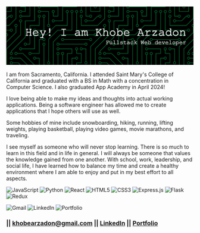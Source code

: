 <!-- Header  -->

![Header](<./github-header-image%20(1).png>)

I am from Sacramento, California. I attended Saint Mary's College of California and graduated with a BS in Math with a concentration in Computer Science. I also graduated App Academy in April 2024!

I love being able to make my ideas and thoughts into actual working applications. Being a software engineer has allowed me to create applications that I hope others will use as well.

Some hobbies of mine include snowboarding, hiking, running, lifting weights, playing basketball, playing video games, movie marathons, and traveling.

I see myself as someone who will never stop learning. There is so much to learn in this field and in life in general. I will always be someone that values the knowledge gained from one another. With school, work, leadership, and social life, I have learned how to balance my time and create a healthy environment where I am able to enjoy and put in my best effort to all aspects.

<!-- Coding Skills -->

![JavaScript](https://img.shields.io/badge/javascript-%23323330.svg?style=for-the-badge&logo=javascript&logoColor=%23F7DF1E)
![Python](https://img.shields.io/badge/python-3670A0?style=for-the-badge&logo=python&logoColor=ffdd54)
![React](https://img.shields.io/badge/react-%2320232a.svg?style=for-the-badge&logo=react&logoColor=%2361DAFB)
![HTML5](https://img.shields.io/badge/html5-%23E34F26.svg?style=for-the-badge&logo=html5&logoColor=white)
![CSS3](https://img.shields.io/badge/css3-%231572B6.svg?style=for-the-badge&logo=css3&logoColor=white)
![Express.js](https://img.shields.io/badge/express.js-%23404d59.svg?style=for-the-badge&logo=express&logoColor=%2361DAFB)
![Flask](https://img.shields.io/badge/flask-%23000.svg?style=for-the-badge&logo=flask&logoColor=white)
![Redux](https://img.shields.io/badge/redux-%23593d88.svg?style=for-the-badge&logo=redux&logoColor=white)

<!-- Waka Time -->

<!--START_SECTION:waka-->
<!--END_SECTION:waka-->

![Gmail](https://img.shields.io/badge/Gmail-D14836?style=for-the-badge&logo=gmail&logoColor=white) ![LinkedIn](https://img.shields.io/badge/LinkedIn-0077B5?style=for-the-badge&logo=linkedin&logoColor=white) ![Portfolio](https://img.shields.io/badge/Portfolio-%23000000.svg?style=for-the-badge&logo=firefox&logoColor=#FF7139)

### || khobearzadon@gmail.com || [LinkedIn](https://www.linkedin.com/in/khobe-arzadon-4b985a202) || [Portfolio](https://khobearzadon.netlify.app/)
